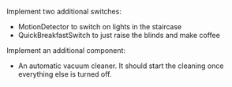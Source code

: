 Implement two additional switches:
* MotionDetector to switch on lights in the staircase
* QuickBreakfastSwitch to just raise the blinds and make coffee

Implement an additional component:
* An automatic vacuum cleaner. It should start the cleaning once everything else is turned off.